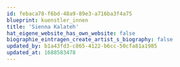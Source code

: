 ```yaml
---
id: febaca78-f6bd-48a9-89e3-a716ba3f4a75
blueprint: kuenstler_innen
title: 'Sienna Kalateh'
hat_eigene_website_has_own_website: false
biographie_eintragen_create_artist_s_biography: false
updated_by: b1a43fd3-c865-4122-b6cc-50cfa81a1985
updated_at: 1688583478
---
```

